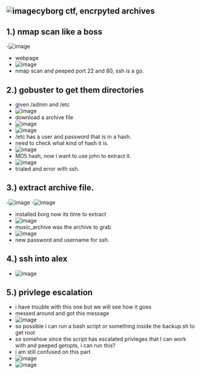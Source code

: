 ![image](https://github.com/TekTristan/cyber-rooms/assets/92371193/f88c35d0-9232-4185-9a38-d21208ba99ff)cyborg ctf, encrpyted archives
-

1.) nmap scan like a boss
-
-![image](https://github.com/TekTristan/cyber-rooms/assets/92371193/381ef22a-bda5-4c20-a36d-83305292fad9)
- webpage
- ![image](https://github.com/TekTristan/cyber-rooms/assets/92371193/26b91e0b-5fb7-4560-9945-b10fb61ceed3)
- nmap scan and peeped port 22 and 80, ssh is a go.

2.) gobuster to get them directories
-
- given /admin and /etc
- ![image](https://github.com/TekTristan/cyber-rooms/assets/92371193/dc017a05-3aeb-4696-9f02-c014167d7848)
- download a archive file
- ![image](https://github.com/TekTristan/cyber-rooms/assets/92371193/44049137-2e21-4039-b14f-390f03a0a031)
- ![image](https://github.com/TekTristan/cyber-rooms/assets/92371193/86a956aa-96d2-4ade-a036-293777e48085)
- /etc has a user and password that is in a hash.
- need to check what kind of hash it is.
- ![image](https://github.com/TekTristan/cyber-rooms/assets/92371193/5cac8aa9-5b17-4b5b-8bc6-64d151cd96db)
- MD5 hash, now i want to use john to extract it.
- ![image](https://github.com/TekTristan/cyber-rooms/assets/92371193/49e07a2e-5980-4975-88b2-f9955a8816ce)
- trialed and error with ssh.

3.) extract archive file.
-
-![image](https://github.com/TekTristan/cyber-rooms/assets/92371193/7fde8da2-d3e6-4b13-81e7-73b8bf4199b3)
-![image](https://github.com/TekTristan/cyber-rooms/assets/92371193/f128f690-15f8-4420-84e4-084c3790bf70)
- installed borg now its time to extract
- ![image](https://github.com/TekTristan/cyber-rooms/assets/92371193/e821563c-4b37-412d-8e60-eb19303050cb)
- music_archive was the archive to grab
- ![image](https://github.com/TekTristan/cyber-rooms/assets/92371193/ba1840c1-8b9f-4f2e-9887-b429f2c6dc3d)
- new password and username for ssh.

4.) ssh into alex
- 
- ![image](https://github.com/TekTristan/cyber-rooms/assets/92371193/b0cea2e0-5d75-4b43-bc74-ef20bc0bac72)

5.) privlege escalation
-
- i have trouble with this one but we will see how it goes
- messed around and got this message
- ![image](https://github.com/TekTristan/cyber-rooms/assets/92371193/99fb086f-ff71-46dd-931c-651c12923879)
- so possible i can run a bash script or something inside the backup.sh to get root
- so somehow since the script has escalated privleges that I can work with and peeped getopts, i can run this?
- i am still confused on this part
- ![image](https://github.com/TekTristan/cyber-rooms/assets/92371193/e45e4630-ab0f-44ac-a5b2-bbb3e764dcee)
- ![image](https://github.com/TekTristan/cyber-rooms/assets/92371193/d2618ab3-fc16-4da6-980c-81efdd8ae8fc)





